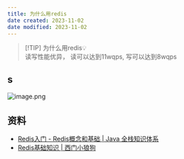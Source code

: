 ```yaml
---
title: 为什么用redis
date created: 2023-11-02
date modified: 2023-11-02
---
```

> [!TIP] 为什么用redis💡  
>  读写性能优异， 读可以达到11wqps, 写可以达到8wqps

## s

![image.png](http://image.clickear.top/20231102095017.png)


## 资料

+ [Redis入门 - Redis概念和基础 | Java 全栈知识体系](https://pdai.tech/md/db/nosql-redis/db-redis-introduce.html)
+ [Redis基础知识 | 西门小狼狗](http://helloworld.center/docs/mashibing/07.redis/01.redis-base.html#_1-%E7%AE%80%E4%BB%8B)
